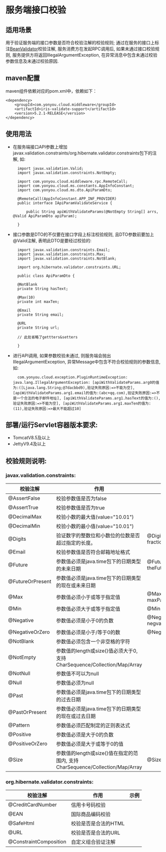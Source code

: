 # 服务端接口校验

## 适用场景
用于验证服务端的接口参数是否符合校验注解的校验规则; 
通过在服务的接口上标注[BeanValidator](https://beanvalidation.org/)校验注解, 服务消费方在发起RPC调用后, 如果未通过接口校验规则, 服务提供方将返回IllegalArgumentException, 在异常消息中包含未通过校验参数信息及未通过校验原因.

## maven配置
maven组件依赖对应的pom.xml中，依赖如下：

	<dependency>
		<groupId>com.yonyou.cloud.middleware</groupId>
		<artifactId>iris-validate-support</artifactId>
		<version>5.2.1-RELEASE</version>
	</dependency>


## 使用用法

- 在服务端接口API参数上增加javax.validation.constraints/org.hibernate.validator.constraints包下的注解, 如:
	
		import javax.validation.Valid;
		import javax.validation.constraints.NotEmpty;
		
		import com.yonyou.cloud.middleware.rpc.RemoteCall;
		import com.yonyou.cloud.ms.constants.AppInfoConstant;
		import com.yonyou.cloud.ms.dto.ApiParamDto;
		
		@RemoteCall(AppInfoConstant.APP_INF_PROVIDER)
		public interface IApiParamValidateService {
		
			public String apiWithValidateParams(@NotEmpty String[] arrs, @Valid ApiParamDto apiParam);
		
		}
- 接口参数是DTO的不仅要在接口字段上标注校验规则, 且DTO参数前要加上@Valid注解, 表明此DTO是要经过校验的:
	
		import javax.validation.constraints.Email;
		import javax.validation.constraints.Max;
		import javax.validation.constraints.NotBlank;
		
		import org.hibernate.validator.constraints.URL;
		
		public class ApiParamDto {
	
		@NotBlank
		private String hasText;
	
		@Max(10)
		private int maxTen;
	
		@Email
		private String email;
	
		@URL
		private String url;
	
		// 此处省略了gettters&setters

		}

	
- 进行API调用, 如果参数校验未通过, 则服务端会抛出IllegalArgumentException, 异常Message中包含不符合校验规则的参数信息,如:
		
		com.yonyou.cloud.exception.PluginRuntimeException: java.lang.IllegalArgumentException: [apiWithValidateParams.arg0的值为:([Ljava.lang.String;@7dacbbd9),验证失败原因:=>不能为空], [apiWithValidateParams.arg1.email的值为:(abc+qq.com),验证失败原因:=>不是一个合法的电子邮件地址], [apiWithValidateParams.arg1.hasText的值为:(),验证失败原因:=>不能为空], [apiWithValidateParams.arg1.maxTen的值为:(11),验证失败原因:=>最大不能超过10] 


## 部署/运行Servlet容器版本要求:

- TomcatV8.5及以上
- JettyV9.4及以上


## 校验规则说明:
### javax.validation.constraints:
<table>
    <thead>
        <tr>
            <th>校验注解</th>
            <th>作用</th>
            <th>示例</th>
        </tr>
    </thead>
    <tr>
      	 <td>@AssertFalse</td>
		 <td>校验参数值是否为false</td>
		 <td></td>
    </tr>
    <tr>
      	 <td>@AssertTrue</td>
		 <td>校验参数值是否为true</td>
		 <td></td>
    </tr>
    <tr>
      	 <td>@DecimalMax</td>
		 <td>校验小数的最大值(value="10.01")</td>
		 <td></td>
    </tr>
    <tr>
      	 <td>@DecimalMin</td>
		 <td>校验小数的最小值(value="10.01")</td>
		 <td></td>
    </tr>
    <tr>
      	 <td>@Digits</td>
		 <td>验证数字的整数位和小数位的位数是否超过指定的长度。</td>
		 <td>@Digits(integer = 2, fraction = 2)</td>
    </tr>
    <tr>
      	 <td>@Email</td>
		 <td>校验参数值是否符合邮箱地址格式</td>
		 <td></td>
    </tr>
    <tr>
      	 <td>@Future</td>
		 <td>参数值必须是java.time包下的日期类型的未来日期</td>
		 <td>@Future Date theFutureTime;</td>
    </tr>
    <tr>
      	 <td>@FutureOrPresent</td>
		 <td>参数值必须是java.time包下的日期类型的现在或未来日期</td>
		 <td></td>
    </tr>
    <tr>
      	 <td>@Max</td>
		 <td>参数值必须小于或等于指定值</td>
		 <td>@Max(10) int maxParam</td>
    </tr>
    <tr>
      	 <td>@Min</td>
		 <td>参数值必须大于或等于指定值</td>
		 <td>@Min(5)int minParam</td>
    </tr>
    <tr>
      	 <td>@Negative</td>
		 <td>参数值必须是小于0的负数</td>
		 <td>@Negative float negval</td>
    </tr>
    <tr>
      	 <td>@NegativeOrZero</td>
		 <td>参数值必须是小于/等于0的数</td>
		 <td>@Negative int negval</td>
    </tr>
    <tr>
      	 <td>@NotBlank</td>
		 <td>参数值必须包含一个非空格的字符</td>
		 <td></td>
    </tr>
    <tr>
      	 <td>@NotEmpty</td>
		 <td>参数值的length或size()值必须大于0, 支持CharSequence/Collection/Map/Array</td>
		 <td></td>
    </tr>
    <tr>
      	 <td>@NotNull</td>
		 <td>参数值不可以为null</td>
		 <td></td>
    </tr>
    <tr>
      	 <td>@Null</td>
		 <td>参数值必须为null</td>
		 <td></td>
    </tr>
    <tr>
      	 <td>@Past</td>
		 <td>参数值必须是java.time包下的日期类型的过去日期</td>
		 <td></td>
    </tr>
    <tr>
      	 <td>@PastOrPresent</td>
		 <td>参数值必须是java.time包下的日期类型的现在或过去日期</td>
		 <td></td>
    </tr>
    <tr>
      	 <td>@Pattern</td>
		 <td>参数值必须匹配制定的正则表达式</td>
		 <td></td>
    </tr>
    <tr>
      	 <td>@Positive</td>
		 <td>参数值必须是大于0的负数</td>
		 <td></td>
    </tr>
    <tr>
      	 <td>@PositiveOrZero</td>
		 <td>参数值必须是大于或等于0的值</td>
		 <td></td>
    </tr>
    <tr>
      	 <td>@Size</td>
		 <td>参数值的length或size()值在指定的范围内, 支持CharSequence/Collection/Map/Array</td>
		 <td>@Size(min=5,max=10)</td>
    </tr>
</table>

### org.hibernate.validator.constraints:
<table>
    <thead>
        <tr>
            <th>校验注解</th>
            <th>作用</th>
            <th>示例</th>
        </tr>
    </thead>
    <tr>
      	 <td>@CreditCardNumber</td>
		 <td>信用卡号码校验</td>
		 <td></td>
    </tr>
    <tr>
      	 <td>@EAN</td>
		 <td>国际商品编码校验</td>
		 <td></td>
    </tr>
    <tr>
      	 <td>@SafeHtml</td>
		 <td>校验是否是合法的HTML</td>
		 <td></td>
    </tr>
    <tr>
      	 <td>@URL</td>
		 <td>校验是否是合法的URL</td>
		 <td></td>
    </tr>
	<tr>
      	 <td>@ConstraintComposition</td>
		 <td>自定义组合验证注解</td>
		 <td></td>
    </tr>
</table>
